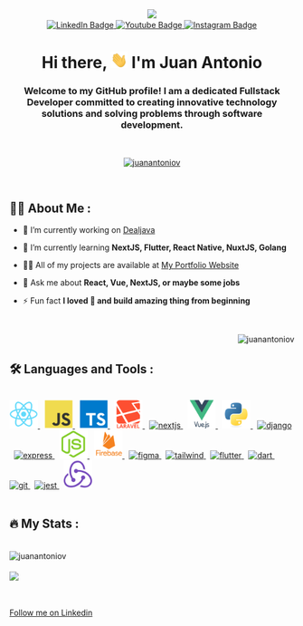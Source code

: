<div id="header" align="center">
  <img src="https://media.giphy.com/media/M9gbBd9nbDrOTu1Mqx/giphy.gif" width="100"/><div id="badges">
  <div id="badges">
    <a href="https://www.linkedin.com/in/juan-antonio-vivaldy-saragih-b54b93237">
      <img src="https://img.shields.io/badge/LinkedIn-blue?style=for-the-badge&logo=linkedin&logoColor=white" alt="LinkedIn Badge"/>
    </a>
    <a href="https://www.youtube.com/channel/UClznfc4g-N9y31OEhtk-lOg">
      <img src="https://img.shields.io/badge/YouTube-red?style=for-the-badge&logo=youtube&logoColor=white" alt="Youtube Badge"/>
    </a>
    <a href="https://www.instagram.com/juanantoniov_">
      <img src="https://img.shields.io/badge/Instagram-blue?style=for-the-badge&logo=instagram&logoColor=white" alt="Instagram Badge"/>
    </a>
  </div>
</div>
<h1 align="center">Hi there, <img src="https://github.com/ABSphreak/ABSphreak/blob/master/gifs/Hi.gif" width="30"> I'm Juan Antonio</h1>
<h3 align="center">Welcome to my GitHub profile! I am a dedicated Fullstack Developer committed to creating innovative technology solutions and solving problems through software development.</h3>
<br/>
<p align="center"> <a href="https://github.com/ryo-ma/github-profile-trophy"><img src="https://github-profile-trophy.vercel.app/?username=juanantoniov&margin-h=20&margin-w=20&theme=dracula&row=1" alt="juanantoniov" /></a> </p>

<br/>
  
<div align="left">
  
  ## :woman_technologist: About Me :
  
  
  - 🔭 I’m currently working on [Dealjava](https://dealjava.com)
  
  - 🌱 I’m currently learning **NextJS, Flutter, React Native, NuxtJS, Golang**
  
  - 👨‍💻 All of my projects are available at [My Portfolio Website](https://juanantoniovivaldy.vercel.app)
  
  - 💬 Ask me about **React, Vue, NextJS, or maybe some jobs**
  
  - ⚡ Fun fact **I loved 🥛 and build amazing thing from beginning**

<br/>
<p align="right"> <img src="https://komarev.com/ghpvc/?username=juanantoniov&label=Profile%20views&color=yellow&style=for-the-badge" alt="juanantoniov" /> </p>
  
  ## :hammer_and_wrench: Languages and Tools :

  <br/>

  <a href="https://reactjs.org/" target="_blank" rel="noreferrer">
    <img src="https://raw.githubusercontent.com/devicons/devicon/1119b9f84c0290e0f0b38982099a2bd027a48bf1/icons/react/react-original.svg" alt="react" width="50" height="50"/>
  </a>
  &nbsp;
  <a href="https://developer.mozilla.org/en-US/docs/Web/JavaScript" target="_blank" rel="noreferrer">
    <img src="https://raw.githubusercontent.com/devicons/devicon/master/icons/javascript/javascript-original.svg" alt="javascript" width="50" height="50"/>
  </a>
  &nbsp;
  <a href="https://www.typescriptlang.org/" target="_blank" rel="noreferrer">
    <img src="https://raw.githubusercontent.com/devicons/devicon/master/icons/typescript/typescript-original.svg" alt="typescript" width="50" height="50"/>
  </a>
  &nbsp;
  <a href="https://laravel.com/" target="_blank" rel="noreferrer">
    <img src="https://raw.githubusercontent.com/devicons/devicon/master/icons/laravel/laravel-plain-wordmark.svg" alt="laravel" width="50" height="50"/>
  </a>
  &nbsp;
  <a href="https://nextjs.org/" target="_blank" rel="noreferrer">
    <img src="https://github.com/CyrisXD/CyrisXD/raw/master/assets/NextJS.png" alt="nextjs" width="50" height="50"/>
  </a>
  &nbsp;
  <a href="https://vuejs.org/" target="_blank" rel="noreferrer">
    <img src="https://raw.githubusercontent.com/devicons/devicon/master/icons/vuejs/vuejs-original-wordmark.svg" alt="vuejs" width="50" height="50"/>
  </a>
  &nbsp;
  <a href="https://www.python.org" target="_blank" rel="noreferrer">
    <img src="https://raw.githubusercontent.com/devicons/devicon/master/icons/python/python-original.svg" alt="python" width="50" height="50"/>
  </a>
  &nbsp;
  <a href="https://www.djangoproject.com/" target="_blank" rel="noreferrer">
    <img src="https://cdn.worldvectorlogo.com/logos/django.svg" alt="django" width="50" height="50"/>
  </a>
  &nbsp;
  <a href="https://expressjs.com" target="_blank" rel="noreferrer">
    <img src="https://github.com/CyrisXD/CyrisXD/raw/master/assets/ExpressJS.png" alt="express" width="50" height="50"/>
  </a>
  &nbsp;
  <a href="https://nodejs.org" target="_blank" rel="noreferrer">
    <img src="https://raw.githubusercontent.com/devicons/devicon/1119b9f84c0290e0f0b38982099a2bd027a48bf1/icons/nodejs/nodejs-plain.svg" alt="nodejs" width="50" height="50"/>
  </a>
  &nbsp;
  <a href="https://firebase.google.com/" target="_blank" rel="noreferrer">
    <img src="https://raw.githubusercontent.com/devicons/devicon/1119b9f84c0290e0f0b38982099a2bd027a48bf1/icons/firebase/firebase-plain-wordmark.svg" alt="firebase" width="50" height="50"/>
  </a>
  &nbsp;
  <a href="https://www.figma.com/" target="_blank" rel="noreferrer">
    <img src="https://www.vectorlogo.zone/logos/figma/figma-icon.svg" alt="figma" width="50" height="50"/>
  </a>
  &nbsp;
  <a href="https://tailwindcss.com/" target="_blank" rel="noreferrer">
    <img src="https://www.vectorlogo.zone/logos/tailwindcss/tailwindcss-icon.svg" alt="tailwind" width="50" height="50"/>
  </a>
  &nbsp;
  <a href="https://flutter.dev" target="_blank" rel="noreferrer">
    <img src="https://www.vectorlogo.zone/logos/flutterio/flutterio-icon.svg" alt="flutter" width="50" height="50"/>
  </a>
  &nbsp;
  <a href="https://dart.dev" target="_blank" rel="noreferrer">
    <img src="https://www.vectorlogo.zone/logos/dartlang/dartlang-icon.svg" alt="dart" width="50" height="50"/>
  </a>
  &nbsp;
  <a href="https://git-scm.com/" target="_blank" rel="noreferrer">
    <img src="https://www.vectorlogo.zone/logos/git-scm/git-scm-icon.svg" alt="git" width="50" height="50"/>
  </a>
  &nbsp;
  <a href="https://jestjs.io" target="_blank" rel="noreferrer">
    <img src="https://www.vectorlogo.zone/logos/jestjsio/jestjsio-icon.svg" alt="jest" width="50" height="50"/>
  </a>
  &nbsp;
  <a href="https://redux.js.org" target="_blank" rel="noreferrer">
    <img src="https://raw.githubusercontent.com/devicons/devicon/master/icons/redux/redux-original.svg" alt="redux" width="50" height="50"/>
  </a>
  
  <br/>
  <br/>
  
  ## :fire: My Stats :
  
  <br/>
  
  <div align="left">
    <img align="center" src="https://github-readme-streak-stats.herokuapp.com/?user=juanantoniov&theme=dark" alt="juanantoniov" />
  </div>
  
  <br/>
  
  <div align="left">
    <img align="center" height="190px" src="https://github-readme-stats.vercel.app/api/top-langs/?username=juanantoniov&hide=html,css&theme=radical&layout=compact" />
  </div>
  <br/>
  <br/>

  <a rel="me" href="https://www.linkedin.com/in/juan-antonio-vivaldy-saragih-b54b93237">Follow me on Linkedin</a>
</div>
